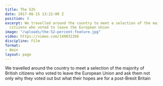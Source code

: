 ```yaml
---
title: The 52%
date: 2017-06-15 13:22:00 Z
position: 3
excerpt: We travelled around the country to meet a selection of the majority of British
  citizens who voted to leave the European Union
image: "/uploads/the-52-percent-feature.jpg"
video: https://vimeo.com/149032266
discipline: Film
format:
- 8min
layout: page
---
```


We travelled around the country to meet a selection of the majority of British citizens who voted to leave the European Union and ask them not only why they voted out but what their hopes are for a post-Brexit Britain